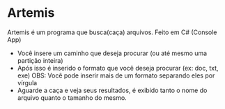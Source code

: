 # Artemis
Artemis é um programa que busca(caça) arquivos.
Feito em C# (Console App)
- Você insere um caminho que deseja procurar (ou até mesmo uma partição inteira)
- Após isso é inserido o formato que você deseja procurar (ex: doc, txt, exe)
  OBS: Você pode inserir mais de um formato separando eles por vírgula
- Aguarde a caça e veja seus resultados, é exibido tanto o nome do arquivo quanto o tamanho do mesmo.
